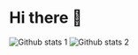 # **Hi there** 👋



![Github stats 1](https://github-readme-stats.vercel.app/api?username=turanoguz&show_icons=true&theme=gradient) 
![Github stats 2](https://github-readme-stats.vercel.app/api?username=turanoguz&show_icons=true&theme=radical)

